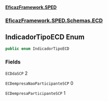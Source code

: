 #### [EficazFramework.SPED](EficazFrameworkSPED.md 'EficazFramework SPED')
### [EficazFramework.SPED.Schemas.ECD](EficazFramework.SPED.Schemas.ECD.md 'EficazFramework.SPED.Schemas.ECD')

## IndicadorTipoECD Enum

```csharp
public enum IndicadorTipoECD
```
### Fields

<a name='EficazFramework.SPED.Schemas.ECD.IndicadorTipoECD.ECDdaSCP'></a>

`ECDdaSCP` 2

<a name='EficazFramework.SPED.Schemas.ECD.IndicadorTipoECD.ECDempresaNaoParticipanteSCP'></a>

`ECDempresaNaoParticipanteSCP` 0

<a name='EficazFramework.SPED.Schemas.ECD.IndicadorTipoECD.ECDempresaParticipanteSCP'></a>

`ECDempresaParticipanteSCP` 1